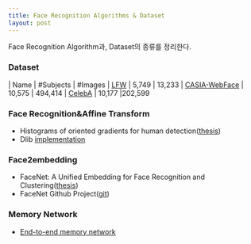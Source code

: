 ```yaml
---
title: Face Recognition Algorithms & Dataset
layout: post
---
```

Face Recognition Algorithm과, Dataset의 종류를 정리한다.

### Dataset

| Name | #Subjects | #Images
| [LFW](http://vis-www.cs.umass.edu/lfw/index.html) | 5,749 | 13,233
| [CASIA-WebFace](http://www.cbsr.ia.ac.cn/english/CASIA-WebFace-Database.html) | 10,575 | 494,414
| [CelebA](http://mmlab.ie.cuhk.edu.hk/projects/CelebA.html) | 10,177 |202,599

### Face Recognition&Affine Transform
- Histograms of oriented gradients for human detection([thesis](http://ieeexplore.ieee.org/xpls/abs_all.jsp?arnumber=1467360&tag=1))
- Dlib [implementation](http://dlib.net/imaging.html#object_detector)

### Face2embedding
- FaceNet: A Unified Embedding for Face Recognition and Clustering([thesis](https://arxiv.org/pdf/1503.03832v3))
- FaceNet Github Project([git](https://github.com/davidsandberg/facenet))

### Memory Network
- [End-to-end memory network](http://arxiv.org/pdf/1503.08895v5.pdf)